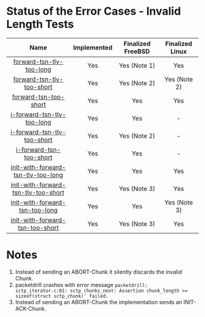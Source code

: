 # Status of the Error Cases - Invalid Length Tests

| Name                                                                           | Implemented | Finalized FreeBSD | Finalized Linux |
|:------------------------------------------------------------------------------:|:-----------:|:-----------------:|:---------------:|
| [forward-tsn-tlv-too-long](forward-tsn-tlv-too-long.pkt)                       | Yes         | Yes (Note 1)      | Yes             |
| [forward-tsn-tlv-too-short](forward-tsn-tlv-too-short.pkt)                     | Yes         | Yes (Note 2)      | Yes (Note 2)    |
| [forward-tsn-too-short](forward-tsn-too-short.pkt)                             | Yes         | Yes               | Yes             |
| [i-forward-tsn-tlv-too-long](i-forward-tsn-tlv-too-long.pkt)                   | Yes         | Yes               | -               |
| [i-forward-tsn-tlv-too-short](i-forward-tsn-tlv-too-short.pkt)                 | Yes         | Yes (Note 2)      | -               |
| [i-forward-tsn-too-short](i-forward-tsn-too-short.pkt)                         | Yes         | Yes               | -               |
| [init-with-forward-tsn-tlv-too-long](init-with-forward-tsn-tlv-too-long.pkt)   | Yes         | Yes               | Yes             |
| [init-with-forward-tsn-tlv-too-short](init-with-forward-tsn-tlv-too-short.pkt) | Yes         | Yes (Note 3)      | Yes             |
| [init-with-forward-tsn-too-long](init-with-forward-tsn-too-long.pkt)           | Yes         | Yes               | Yes (Note 3)    |
| [init-with-forward-tsn-too-short](init-with-forward-tsn-too-short.pkt)         | Yes         | Yes (Note 3)      | Yes             |

# Notes
1. Instead of sending an ABORT-Chunk it silently discards the invalid Chunk.
2. packetdrill crashes with error message `packetdrill: sctp_iterator.c:81: sctp_chunks_next: Assertion chunk_length >= sizeof(struct sctp_chunk)' failed.`
3. Instead of sending an ABORT-Chunk the implementation sends an INIT-ACK-Chunk.

